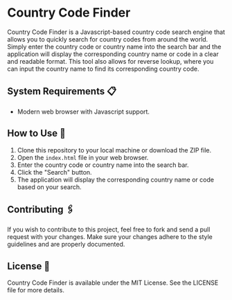 # Country Code Finder

Country Code Finder is a Javascript-based country code search engine that allows you to quickly search for country codes from around the world. Simply enter the country code or country name into the search bar and the application will display the corresponding country name or code in a clear and readable format. This tool also allows for reverse lookup, where you can input the country name to find its corresponding country code.

## System Requirements 📋

- Modern web browser with Javascript support.

## How to Use 🚀

1. Clone this repository to your local machine or download the ZIP file.
2. Open the `index.html` file in your web browser.
3. Enter the country code or country name into the search bar.
4. Click the "Search" button.
5. The application will display the corresponding country name or code based on your search.

## Contributing 🖇️

If you wish to contribute to this project, feel free to fork and send a pull request with your changes. Make sure your changes adhere to the style guidelines and are properly documented.

## License 📄

Country Code Finder is available under the MIT License. See the LICENSE file for more details.


